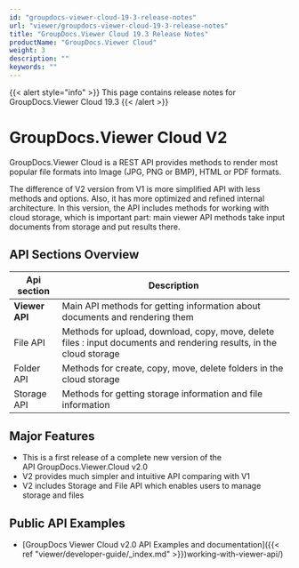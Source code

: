 ```yaml
---
id: "groupdocs-viewer-cloud-19-3-release-notes"
url: "viewer/groupdocs-viewer-cloud-19-3-release-notes"
title: "GroupDocs.Viewer Cloud 19.3 Release Notes"
productName: "GroupDocs.Viewer Cloud"
weight: 3
description: ""
keywords: ""
---
```


{{< alert style="info" >}}
This page contains release notes for GroupDocs.Viewer Cloud 19.3
{{< /alert >}}

# GroupDocs.Viewer Cloud V2 #

GroupDocs.Viewer Cloud is a REST API provides methods to render most popular file formats into Image (JPG, PNG or BMP), HTML or PDF formats.

The difference of V2 version from V1 is more simplified API with less methods and options. Also, it has more optimized and refined internal architecture. In this version, the API includes methods for working with cloud storage, which is important part: main viewer API methods take input documents from storage and put results there.

## API Sections Overview ##

|Api section|Description
|---|---
|**Viewer API**|Main API methods for getting information about documents and rendering them
|File API|Methods for upload, download, copy, move, delete files : input documents and rendering results, in the cloud storage
|Folder API|Methods for create, copy, move, delete folders in the cloud storage
|Storage API|Methods for getting storage information and file information

## Major Features ##

* This is a first release of a complete new version of the API GroupDocs.Viewer.Cloud v2.0
* V2 provides much simpler and intuitive API comparing with V1
* V2 includes Storage and File API which enables users to manage storage and files

## Public API Examples ##

* [GroupDocs Viewer Cloud v2.0 API Examples and documentation]({{< ref "viewer/developer-guide/_index.md" >}})working-with-viewer-api/)
